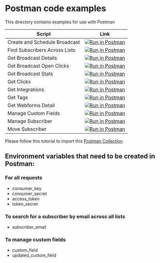 # Postman code examples

This directory contains examples for use with Postman

Script | Link |
--- | --- |
Create and Schedule Broadcast|[![Run in Postman](https://run.pstmn.io/button.svg)](https://app.getpostman.com/run-collection/8c408d4c102f2152f5c5)
Find Subscribers Across Lists|[![Run in Postman](https://run.pstmn.io/button.svg)](https://app.getpostman.com/run-collection/bffa24a4a56d16e06c6e)
Get Broadcast Details|[![Run in Postman](https://run.pstmn.io/button.svg)](https://app.getpostman.com/run-collection/cdb69f4c7f3dafefd0d9)
Get Broadcast Open Clicks|[![Run in Postman](https://run.pstmn.io/button.svg)](https://app.getpostman.com/run-collection/ba9d9c5722eaf0a8388e)
Get Broadcast Stats|[![Run in Postman](https://run.pstmn.io/button.svg)](https://app.getpostman.com/run-collection/50e72a9d31ec072180d5)
Get Clicks|[![Run in Postman](https://run.pstmn.io/button.svg)](https://app.getpostman.com/run-collection/2ca986836d3bc2244e65)
Get Integrations|[![Run in Postman](https://run.pstmn.io/button.svg)](https://app.getpostman.com/run-collection/fecdc287ffeb02d0c598)
Get Tags|[![Run in Postman](https://run.pstmn.io/button.svg)](https://app.getpostman.com/run-collection/2738b267fda3abc3be0c)
Get Webforms Detail|[![Run in Postman](https://run.pstmn.io/button.svg)](https://app.getpostman.com/run-collection/a88306f31ebe6c8e1949)
Manage Custom Fields|[![Run in Postman](https://run.pstmn.io/button.svg)](https://app.getpostman.com/run-collection/966f607e6a5b3b78751c)
Manage Subscriber|[![Run in Postman](https://run.pstmn.io/button.svg)](https://app.getpostman.com/run-collection/23943d73ae00a6371eb5)
Move Subscriber|[![Run in Postman](https://run.pstmn.io/button.svg)](https://app.getpostman.com/run-collection/8f089ea70138e1410c52)
Please follow this tutorial to import this [Postman Collection](https://www.getpostman.com/docs/collections).

## Environment variables that need to be created in Postman:

### For all requests

- consumer_key
- consumer_secret
- access_token
- token_secret

### To search for a subscriber by email across all lists

- subscriber_email

### To manage custom fields

- custom_field
- updated_custom_field
